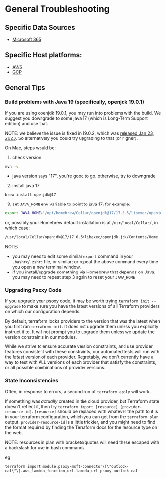 
# General Troubleshooting

## Specific Data Sources
 - [Microsoft 365](docs/sources/msft-365/troubleshooting.md)


## Specific Host platforms:
  - [AWS](docs/aws/troubleshooting.md)
  - [GCP](docs/gcp/troubleshooting.md)

## General Tips

### Build problems with Java 19 (specifically, openjdk 19.0.1)

If you are using openjdk 19.0.1, you may run into problems with the build. We suggest you downgrade
to some java 17 (which is Long-Term Support edition) and use that.

NOTE: we believe the issue is fixed in 19.0.2, which was [released Jan 23, 2023](https://www.oracle.com/java/technologies/javase/19-0-2-relnotes.html).
So alternatively you could try upgrading to that (or higher).

On Mac, steps would be:

1. check version
```bash
mvn -v
```
- java version says "17", you're good to go. otherwise, try to downgrade

2. install java 17
```bash
brew install openjdk@17
```

3. set `JAVA_HOME` env variable to point to java 17; for example:

```bash
export JAVA_HOME='/opt/homebrew/Cellar/openjdk@17/17.0.5/libexec/openjdk.jdk/Contents/Home'
```

or, possibly your Homebrew default installation is at `/usr/local/Cellar/`, in which case:

```bash
/usr/local/Cellar/openjdk@17/17.0.5/libexec/openjdk.jdk/Contents/Home
```

NOTE:
  - you may need to edit some similar `export` command in your `.bashrc`/`.zshrc` file, or similar;
    or repeat the above command every time you open a new terminal window.
  - if you install/upgrade something via Homebrew that depends on Java, you may need to repeat step
    3 again to reset your `JAVA_HOME`


### Upgrading Psoxy Code

If you upgrade your psoxy code, it may be worth trying `terraform init --upgrade` to make sure
you have the latest versions of all Terraform providers on which our configuration depends.

By default, terraform locks providers to the version that was the latest when you first ran
`terraform init`.  It does not upgrade them unless you explicitly instruct it to. It will not
prompt you to upgrade them unless we update the version constraints in our modules.

While we strive to ensure accurate version constraints, and use provider features consistent with
these constraints, our automated tests will run with the *latest* version of each provider.
Regretably, we don't currently have a way to test with ALL versions of each provider that satisfy the
constraints, or all possible combinations of provider versions.


### State Inconsistencies

Often, in response to errors, a second run of `terraform apply` will work.

If something was *actually* created in the cloud provider, but Terraform state doesn't reflect it,
then try `terraform import [resource] [provider-resource-id]`. `[resource]` should be replaced with
whatever the path to it is in your terraform configuration, which you can get from the
`terraform plan` output. `provider-resource-id` is a little trickier, and you might need to find
the format required by finding the Terraform docs for the resource type on the web.

NOTE: resources in plan with brackets/quotes will need these escaped with a backslash for use in
bash commands.

eg
```shell
terraform import module.psoxy-msft-connector\[\"outlook-cal\"\].aws_lambda_function_url.lambda_url psoxy-outlook-cal
```






